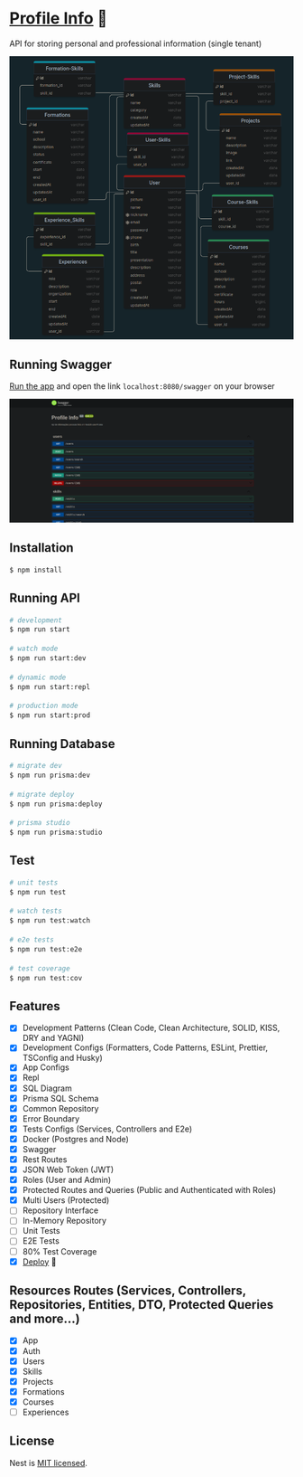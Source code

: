 # [Profile Info](https://yagrrusso-info.onrender.com/swagger) 🚀

API for storing personal and professional information (single tenant)

![modelo](diagram.png)

## Running Swagger

[Run the app](#running-api) and open the link `localhost:8080/swagger` on your browser

![swagger](swagger.png)

## Installation

```bash
$ npm install
```

## Running API

```bash
# development
$ npm run start

# watch mode
$ npm run start:dev

# dynamic mode
$ npm run start:repl

# production mode
$ npm run start:prod
```

## Running Database

```bash
# migrate dev
$ npm run prisma:dev

# migrate deploy
$ npm run prisma:deploy

# prisma studio
$ npm run prisma:studio
```

## Test

```bash
# unit tests
$ npm run test

# watch tests
$ npm run test:watch

# e2e tests
$ npm run test:e2e

# test coverage
$ npm run test:cov
```

## Features

- [x] Development Patterns (Clean Code, Clean Architecture, SOLID, KISS, DRY and YAGNI)
- [x] Development Configs (Formatters, Code Patterns, ESLint, Prettier, TSConfig and Husky)
- [x] App Configs
- [x] Repl
- [x] SQL Diagram
- [x] Prisma SQL Schema
- [x] Common Repository
- [x] Error Boundary
- [x] Tests Configs (Services, Controllers and E2e)
- [x] Docker (Postgres and Node)
- [x] Swagger
- [x] Rest Routes
- [x] JSON Web Token (JWT)
- [x] Roles (User and Admin)
- [x] Protected Routes and Queries (Public and Authenticated with Roles)
- [x] Multi Users (Protected)
- [ ] Repository Interface
- [ ] In-Memory Repository
- [ ] Unit Tests
- [ ] E2E Tests
- [ ] 80% Test Coverage
- [x] [Deploy](https://yagrrusso-info.onrender.com/swagger) 🚀

## Resources Routes (Services, Controllers, Repositories, Entities, DTO, Protected Queries and more...)

- [x] App
- [x] Auth
- [x] Users
- [x] Skills
- [x] Projects
- [x] Formations
- [x] Courses
- [ ] Experiences

## License

Nest is [MIT licensed](LICENSE).